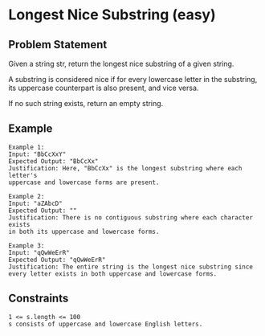 # Longest Nice Substring (easy)

## Problem Statement

Given a string str, return the longest nice substring of a given string.

A substring is considered nice if for every lowercase letter in the substring,
its uppercase counterpart is also present, and vice versa.

If no such string exists, return an empty string.

## Example

```text
Example 1:
Input: "BbCcXxY"
Expected Output: "BbCcXx"
Justification: Here, "BbCcXx" is the longest substring where each letter's
uppercase and lowercase forms are present.

Example 2:
Input: "aZAbcD"
Expected Output: ""
Justification: There is no contiguous substring where each character exists
in both its uppercase and lowercase forms.

Example 3:
Input: "qQwWeErR"
Expected Output: "qQwWeErR"
Justification: The entire string is the longest nice substring since
every letter exists in both uppercase and lowercase forms.
```

## Constraints

```text
1 <= s.length <= 100
s consists of uppercase and lowercase English letters.
```

